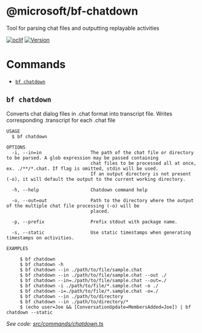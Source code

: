 @microsoft/bf-chatdown
========

Tool for parsing chat files and outputting replayable activities

[![oclif](https://img.shields.io/badge/cli-oclif-brightgreen.svg)](https://oclif.io)
[![Version](https://img.shields.io/npm/v/@microsoft/bf-chatdown)](https://www.npmjs.com/package/@microsoft/bf-chatdown)


# Commands
<!-- commands -->
* [`bf chatdown`](#bf-chatdown)

## `bf chatdown`

Converts chat dialog files in <filename>.chat format into transcript file. Writes corresponding <filename>.transcript for each .chat file

```
USAGE
  $ bf chatdown

OPTIONS
  -i, --in=in                  The path of the chat file or directory to be parsed. A glob expression may be passed containing 
                               chat files to be processed all at once, ex. ./**/*.chat. If flag is omitted, stdin will be used. 
                               If an output directory is not present (-o), it will default the output to the current working directory.

  -h, --help                   Chatdown command help

  -o, --out=out                Path to the directory where the output of the multiple chat file processing (-o) will be
                               placed.

  -p, --prefix                 Prefix stdout with package name.

  -s, --static                 Use static timestamps when generating timestamps on activities.

EXAMPLES

     $ bf chatdown
     $ bf chatdown -h
     $ bf chatdown --in ./path/to/file/sample.chat
     $ bf chatdown --in ./path/to/file/sample.chat --out ./
     $ bf chatdown --in=./path/to/file/sample.chat --out=./
     $ bf chatdown -i ./path/to/file/*.sample.chat -o ./
     $ bf chatdown -i=./path/to/file/*.sample.chat -o=./
     $ bf chatdown --in ./path/to/directory
     $ bf chatdown --in ./path/to/directory/*
     $ (echo user=Joe && [ConversationUpdate=MembersAdded=Joe]) | bf chatdown --static
```

_See code: [src/commands/chatdown.ts](https://github.com/Microsoft/chatdown/blob/v0.0.0/src/commands/chatdown.ts)_
<!-- commandsstop -->
